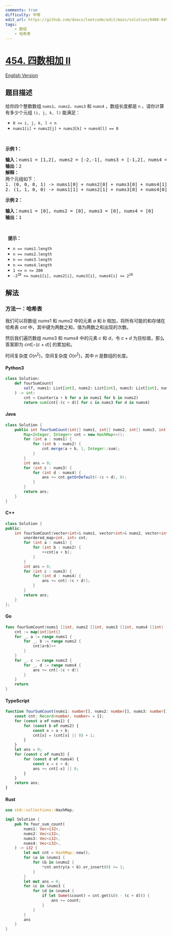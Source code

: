 ```yaml
---
comments: true
difficulty: 中等
edit_url: https://github.com/doocs/leetcode/edit/main/solution/0400-0499/0454.4Sum%20II/README.md
tags:
    - 数组
    - 哈希表
---
```


<!-- problem:start -->

# [454. 四数相加 II](https://leetcode.cn/problems/4sum-ii)

[English Version](/solution/0400-0499/0454.4Sum%20II/README_EN.md)

## 题目描述

<!-- description:start -->

<p>给你四个整数数组 <code>nums1</code>、<code>nums2</code>、<code>nums3</code> 和 <code>nums4</code> ，数组长度都是 <code>n</code> ，请你计算有多少个元组 <code>(i, j, k, l)</code> 能满足：</p>

<ul>
	<li><code>0 &lt;= i, j, k, l &lt; n</code></li>
	<li><code>nums1[i] + nums2[j] + nums3[k] + nums4[l] == 0</code></li>
</ul>

<p>&nbsp;</p>

<p><strong>示例 1：</strong></p>

<pre>
<strong>输入：</strong>nums1 = [1,2], nums2 = [-2,-1], nums3 = [-1,2], nums4 = [0,2]
<strong>输出：</strong>2
<strong>解释：</strong>
两个元组如下：
1. (0, 0, 0, 1) -&gt; nums1[0] + nums2[0] + nums3[0] + nums4[1] = 1 + (-2) + (-1) + 2 = 0
2. (1, 1, 0, 0) -&gt; nums1[1] + nums2[1] + nums3[0] + nums4[0] = 2 + (-1) + (-1) + 0 = 0
</pre>

<p><strong>示例 2：</strong></p>

<pre>
<strong>输入：</strong>nums1 = [0], nums2 = [0], nums3 = [0], nums4 = [0]
<strong>输出：</strong>1
</pre>

<p>&nbsp;</p>

<p>&nbsp; <strong>提示：</strong></p>

<ul>
	<li><code>n == nums1.length</code></li>
	<li><code>n == nums2.length</code></li>
	<li><code>n == nums3.length</code></li>
	<li><code>n == nums4.length</code></li>
	<li><code>1 &lt;= n &lt;= 200</code></li>
	<li><code>-2<sup>28</sup> &lt;= nums1[i], nums2[i], nums3[i], nums4[i] &lt;= 2<sup>28</sup></code></li>
</ul>

<!-- description:end -->

## 解法

<!-- solution:start -->

### 方法一：哈希表

我们可以将数组 $nums1$ 和 $nums2$ 中的元素 $a$ 和 $b$ 相加，将所有可能的和存储在哈希表 $cnt$ 中，其中键为两数之和，值为两数之和出现的次数。

然后我们遍历数组 $nums3$ 和 $nums4$ 中的元素 $c$ 和 $d$，令 $c+d$ 为目标值，那么答案即为 $cnt[-(c+d)]$ 的累加和。

时间复杂度 $O(n^2)$，空间复杂度 $O(n^2)$，其中 $n$ 是数组的长度。

<!-- tabs:start -->

#### Python3

```python
class Solution:
    def fourSumCount(
        self, nums1: List[int], nums2: List[int], nums3: List[int], nums4: List[int]
    ) -> int:
        cnt = Counter(a + b for a in nums1 for b in nums2)
        return sum(cnt[-(c + d)] for c in nums3 for d in nums4)
```

#### Java

```java
class Solution {
    public int fourSumCount(int[] nums1, int[] nums2, int[] nums3, int[] nums4) {
        Map<Integer, Integer> cnt = new HashMap<>();
        for (int a : nums1) {
            for (int b : nums2) {
                cnt.merge(a + b, 1, Integer::sum);
            }
        }
        int ans = 0;
        for (int c : nums3) {
            for (int d : nums4) {
                ans += cnt.getOrDefault(-(c + d), 0);
            }
        }
        return ans;
    }
}
```

#### C++

```cpp
class Solution {
public:
    int fourSumCount(vector<int>& nums1, vector<int>& nums2, vector<int>& nums3, vector<int>& nums4) {
        unordered_map<int, int> cnt;
        for (int a : nums1) {
            for (int b : nums2) {
                ++cnt[a + b];
            }
        }
        int ans = 0;
        for (int c : nums3) {
            for (int d : nums4) {
                ans += cnt[-(c + d)];
            }
        }
        return ans;
    }
};
```

#### Go

```go
func fourSumCount(nums1 []int, nums2 []int, nums3 []int, nums4 []int) (ans int) {
	cnt := map[int]int{}
	for _, a := range nums1 {
		for _, b := range nums2 {
			cnt[a+b]++
		}
	}
	for _, c := range nums3 {
		for _, d := range nums4 {
			ans += cnt[-(c + d)]
		}
	}
	return
}
```

#### TypeScript

```ts
function fourSumCount(nums1: number[], nums2: number[], nums3: number[], nums4: number[]): number {
    const cnt: Record<number, number> = {};
    for (const a of nums1) {
        for (const b of nums2) {
            const x = a + b;
            cnt[x] = (cnt[x] || 0) + 1;
        }
    }
    let ans = 0;
    for (const c of nums3) {
        for (const d of nums4) {
            const x = c + d;
            ans += cnt[-x] || 0;
        }
    }
    return ans;
}
```

#### Rust

```rust
use std::collections::HashMap;

impl Solution {
    pub fn four_sum_count(
        nums1: Vec<i32>,
        nums2: Vec<i32>,
        nums3: Vec<i32>,
        nums4: Vec<i32>,
    ) -> i32 {
        let mut cnt = HashMap::new();
        for &a in &nums1 {
            for &b in &nums2 {
                *cnt.entry(a + b).or_insert(0) += 1;
            }
        }
        let mut ans = 0;
        for &c in &nums3 {
            for &d in &nums4 {
                if let Some(&count) = cnt.get(&(0 - (c + d))) {
                    ans += count;
                }
            }
        }
        ans
    }
}
```

<!-- tabs:end -->

<!-- solution:end -->

<!-- problem:end -->

